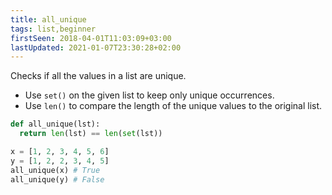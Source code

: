 ```yaml
---
title: all_unique
tags: list,beginner
firstSeen: 2018-04-01T11:03:09+03:00
lastUpdated: 2021-01-07T23:30:28+02:00
---
```


Checks if all the values in a list are unique.

- Use `set()` on the given list to keep only unique occurrences.
- Use `len()` to compare the length of the unique values to the original list.

```py
def all_unique(lst):
  return len(lst) == len(set(lst))
```

```py
x = [1, 2, 3, 4, 5, 6]
y = [1, 2, 2, 3, 4, 5]
all_unique(x) # True
all_unique(y) # False
```
